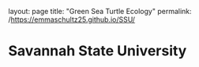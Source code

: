 layout: page
title: "Green Sea Turtle Ecology"
permalink: /https://emmaschultz25.github.io/SSU/

# Savannah State University
